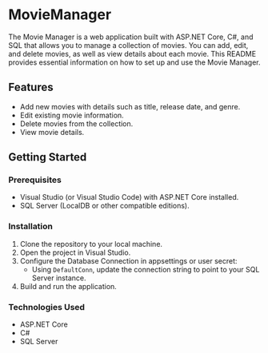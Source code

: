 # MovieManager
The Movie Manager is a web application built with ASP.NET Core, C#, and SQL that allows you to manage a collection of movies. You can add, edit, and delete movies, as well as view details about each movie. This README provides essential information on how to set up and use the Movie Manager.

## Features

- Add new movies with details such as title, release date, and genre.
- Edit existing movie information.
- Delete movies from the collection.
- View movie details.

## Getting Started
### Prerequisites

- Visual Studio (or Visual Studio Code) with ASP.NET Core installed.
- SQL Server (LocalDB or other compatible editions).

### Installation

1. Clone the repository to your local machine.
2. Open the project in Visual Studio.
3. Configure the Database Connection in appsettings or user secret:
   - Using `DefaultConn`, update the connection string to point to your SQL Server instance.
4. Build and run the application.

### Technologies Used

- ASP.NET Core
- C#
- SQL Server
